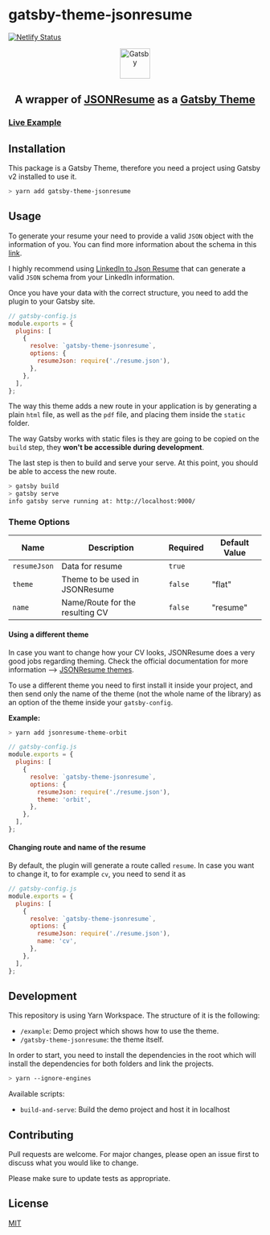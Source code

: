 # gatsby-theme-jsonresume

[![Netlify Status](https://api.netlify.com/api/v1/badges/b5f3d0f3-3897-44ca-8956-01ca42e9df70/deploy-status)](https://app.netlify.com/sites/sad-neumann-882ab2/deploys)

<p align="center">
  <a href="https://www.gatsbyjs.org">
    <img alt="Gatsby" src="https://www.gatsbyjs.org/monogram.svg" width="60" />
  </a>
</p>
<h2 align="center">
  A wrapper of <a href="https://jsonresume.org/">JSONResume</a> as a <a href="https://www.gatsbyjs.org">Gatsby Theme</a>
</h2>

### [Live Example](https://sad-neumann-882ab2.netlify.com/)

## Installation

This package is a Gatsby Theme, therefore you need a project using Gatsby v2 installed to use it.

```bash
> yarn add gatsby-theme-jsonresume
```

## Usage

To generate your resume your need to provide a valid `JSON` object with the information of you. You can find more information about the schema in this [link](https://jsonresume.org/schema/).

I highly recommend using [LinkedIn to Json Resume](https://jmperezperez.com/linkedin-to-json-resume/) that can generate a valid `JSON` schema from your LinkedIn information.

Once you have your data with the correct structure, you need to add the plugin to your Gatsby site.

```javascript
// gatsby-config.js
module.exports = {
  plugins: [
    {
      resolve: `gatsby-theme-jsonresume`,
      options: {
        resumeJson: require('./resume.json'),
      },
    },
  ],
};
```

The way this theme adds a new route in your application is by generating a plain `html` file, as well as the `pdf` file, and placing them inside the `static` folder.

The way Gatsby works with static files is they are going to be copied on the `build` step, they **won't be accessible during development**.

The last step is then to build and serve your serve. At this point, you should be able to access the new route.

```bash
> gatsby build
> gatsby serve
info gatsby serve running at: http://localhost:9000/
```

### Theme Options

| Name         | Description                     | Required | Default Value |
| ------------ | ------------------------------- | -------- | ------------- |
| `resumeJson` | Data for resume                 | `true`   |               |
| `theme`      | Theme to be used in JSONResume  | `false`  | "flat"        |
| `name`       | Name/Route for the resulting CV | `false`  | "resume"      |

#### Using a different theme

In case you want to change how your CV looks, JSONResume does a very good jobs regarding theming. Check the official documentation for more information --> [JSONResume themes](https://jsonresume.org/themes/).

To use a different theme you need to first install it inside your project, and then send only the name of the theme (not the whole name of the library) as an option of the theme inside your `gatsby-config`.

**Example:**

```bash
> yarn add jsonresume-theme-orbit
```

```javascript
// gatsby-config.js
module.exports = {
  plugins: [
    {
      resolve: `gatsby-theme-jsonresume`,
      options: {
        resumeJson: require('./resume.json'),
        theme: 'orbit',
      },
    },
  ],
};
```

#### Changing route and name of the resume

By default, the plugin will generate a route called `resume`. In case you want to change it, to for example `cv`, you need to send it as

```javascript
// gatsby-config.js
module.exports = {
  plugins: [
    {
      resolve: `gatsby-theme-jsonresume`,
      options: {
        resumeJson: require('./resume.json'),
        name: 'cv',
      },
    },
  ],
};
```

## Development

This repository is using Yarn Workspace. The structure of it is the following:

- `/example`: Demo project which shows how to use the theme.
- `/gatsby-theme-jsonresume`: the theme itself.

In order to start, you need to install the dependencies in the root which will install the dependencies for both folders and link the projects.

```bash
> yarn --ignore-engines
```

Available scripts:

- `build-and-serve`: Build the demo project and host it in localhost

## Contributing

Pull requests are welcome. For major changes, please open an issue first to discuss what you would like to change.

Please make sure to update tests as appropriate.

## License

[MIT](https://choosealicense.com/licenses/mit/)
